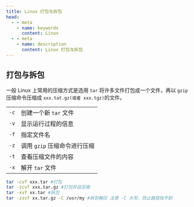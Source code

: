 ```yaml
---
title: Linux 打包与拆包
head:
  - - meta
    - name: keywords
      content: Linux
  - - meta
    - name: description
      content: Linux 打包与拆包
---
```


## 打包与拆包

一般 Linux 上常用的压缩方式是选用 `tar` 将许多文件打包成一个文件，再以 `gzip` 压缩命令压缩成 `xxx.tat.gz(或者 xxx.tgz)`的文件。

|      |                              |
| ---- | ---------------------------- |
| `-c` | 创建一个新 `tar` 文件        |
| `-v` | 显示运行过程的信息           |
| `-f` | 指定文件名                   |
| `-z` | 调用 `gzip` 压缩命令进行压缩 |
| `-t` | 查看压缩文件的内容           |
| `-x` | 解开 `tar` 文件              |

```bash
tar -cvf xxx.tar #打包
tar -zcvf xxx.tar.gz #打包并且压缩
tar -xvf xx.tar #拆包
tar -zxvf xx.tar.gz -C /usr/my #拆包解压 注意 -C 大写，防止路径找不到
```
